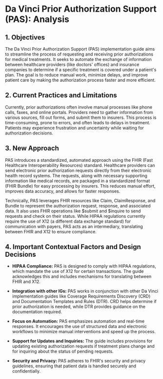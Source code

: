 # Da Vinci Prior Authorization Support (PAS): Analysis

## 1. Objectives

The Da Vinci Prior Authorization Support (PAS) implementation guide aims to streamline the process of requesting and receiving prior authorizations for medical treatments. It seeks to automate the exchange of information between healthcare providers (like doctors' offices) and insurance companies to determine if a specific treatment is covered under a patient's plan.  The goal is to reduce manual work, minimize delays, and improve patient care by making the authorization process faster and more efficient.

## 2. Current Practices and Limitations

Currently, prior authorizations often involve manual processes like phone calls, faxes, and online portals.  Providers need to gather information from various sources, fill out forms, and submit them to insurers. This process is time-consuming, prone to errors, and often leads to delays in treatment.  Patients may experience frustration and uncertainty while waiting for authorization decisions.

## 3. New Approach

PAS introduces a standardized, automated approach using the FHIR (Fast Healthcare Interoperability Resources) standard.  Healthcare providers can send electronic prior authorization requests directly from their electronic health record systems. The requests, along with necessary supporting information like medical records, are packaged in a standardized format (FHIR Bundle) for easy processing by insurers.  This reduces manual effort, improves data accuracy, and allows for faster responses.

Technically, PAS leverages FHIR resources like Claim, ClaimResponse, and Bundle to represent the authorization request, response, and associated data.  It also uses FHIR operations like $submit and $inquire to send requests and check on their status.  While HIPAA regulations currently require the use of X12 (a different data exchange standard) for communication with payers, PAS acts as an intermediary, translating between FHIR and X12 to ensure compliance.

## 4. Important Contextual Factors and Design Decisions

* **HIPAA Compliance:**  PAS is designed to comply with HIPAA regulations, which mandate the use of X12 for certain transactions.  The guide acknowledges this and includes mechanisms for translating between FHIR and X12.

* **Integration with other IGs:**  PAS works in conjunction with other Da Vinci implementation guides like Coverage Requirements Discovery (CRD) and Documentation Templates and Rules (DTR).  CRD helps determine if prior authorization is needed, while DTR provides guidance on the documentation required.

* **Focus on Automation:**  PAS emphasizes automation and real-time responses.  It encourages the use of structured data and electronic workflows to minimize manual interventions and speed up the process.

* **Support for Updates and Inquiries:**  The guide includes provisions for updating existing authorization requests if treatment plans change and for inquiring about the status of pending requests.

* **Security and Privacy:**  PAS adheres to FHIR's security and privacy guidelines, ensuring that patient data is handled securely and confidentially.
